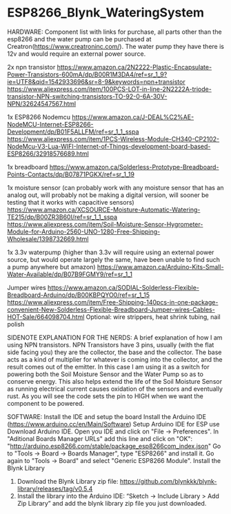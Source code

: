 # ESP8266_Blynk_WateringSystem

HARDWARE:
Component list with links for purchase, all parts other than the esp8266 and the water pump can be purchased at Creatron(https://www.creatroninc.com/).  The water pump they have there is 12v and would require an external power source.  

2x npn transistor 
https://www.amazon.ca/2N2222-Plastic-Encapsulate-Power-Transistors-600mA/dp/B00R1M3DA4/ref=sr_1_9?ie=UTF8&qid=1542933696&sr=8-9&keywords=npn+transistor
https://www.aliexpress.com/item/100PCS-LOT-in-line-2N2222A-triode-transistor-NPN-switching-transistors-TO-92-0-6A-30V-NPN/32624547567.html

1x ESP8266 Nodemcu
https://www.amazon.ca/J-DEAL%C2%AE-NodeMCU-Internet-ESP8266-Development/dp/B01F5ALLFM/ref=sr_1_1_sspa
https://www.aliexpress.com/item/1PCS-Wireless-Module-CH340-CP2102-NodeMcu-V3-Lua-WIFI-Internet-of-Things-development-board-based-ESP8266/32918576689.html

1x breadboard
https://www.amazon.ca/Solderless-Prototype-Breadboard-Points-Contacts/dp/B07871PGKX/ref=sr_1_19

1x moisture sensor
(can probably work with any moisture sensor that has an analog out, will probably not be making a digital version, will sooner be testing that it works with capacitive sensors)
https://www.amazon.ca/XCSOURCE-Moisture-Automatic-Watering-TE215/dp/B00ZR3B60I/ref=sr_1_1_sspa
https://www.aliexpress.com/item/Soil-Moisture-Sensor-Hygrometer-Module-for-Arduino-2560-UNO-1280-Free-Shipping-Wholesale/1398732669.html

1x 3.3v waterpump
(higher than 3.3v will require using an external power source, but would operate largely the same, have been unable to find such a pump anywhere but amazon)
https://www.amazon.ca/Arduino-Kits-Small-Water-Available/dp/B07B9FGMY9/ref=sr_1_1

Jumper wires
https://www.amazon.ca/SODIAL-Solderless-Flexible-Breadboard-Arduino/dp/B00KBPQYO0/ref=sr_1_15
https://www.aliexpress.com/item/Free-Shipping-140pcs-in-one-package-convenient-New-Solderless-Flexible-Breadboard-Jumper-wires-Cables-HOT-Sale/664098704.html
Optional: wire strippers, heat shrink tubing, nail polish

SIDENOTE EXPLANATION FOR THE NERDS:
A brief explanation of how I am using NPN transistors.  NPN Transistors have 3 pins, usually (with the flat side facing you) they are the collector, the base and the collector.  The base acts as a kind of multiplier for whatever is coming into the collector, and the result comes out of the emitter.  In this case I am using it as a switch for powering both the Soil Moisture Sensor and the Water Pump so as to conserve energy.  This also helps extend the life of the Soil Moisture Sensor as running electrical current causes oxidation of the sensors and eventually rust.  As you will see the code sets the pin to HIGH when we want the component to be powered.




SOFTWARE:
Install the IDE and setup the board
Install the Arduino IDE (https://www.arduino.cc/en/Main/Software)
Setup Arduino IDE for ESP use
Download Arduino IDE.
Open you IDE and click on "File -> Preferences".
In  "Aditional Boards Manager URLs" add this line and click on "OK":
"http://arduino.esp8266.com/stable/package_esp8266com_index.json"
Go to "Tools -> Board -> Boards Manager", type "ESP8266" and install it.
Go again to "Tools -> Board" and select "Generic ESP8266 Module".
Install the Blynk Library
1) Download the Blynk Library zip file: https://github.com/blynkkk/blynk-library/releases/tag/v0.5.4
2)  Install the library into the Arduino IDE:  “Sketch -> Include Library > Add Zip Library” and add the blynk library zip file you just downloaded.
